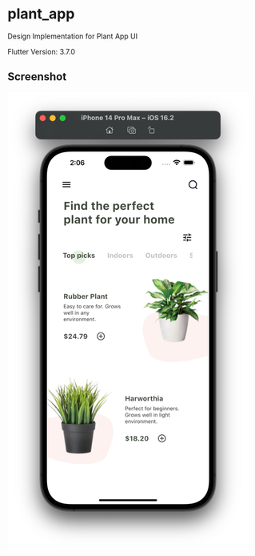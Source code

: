 # plant_app

Design Implementation for Plant App UI

Flutter Version: 3.7.0
## Screenshot
![App Screenshot](https://github.com/cs-onah/plant_app/blob/main/doc/img.png)
